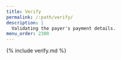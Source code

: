 ```yaml
---
title: Verify
permalink: /:path/verify/
description: |
  Validating the payer's payment details.
menu_order: 2300
---
```


{% include verify.md %}
